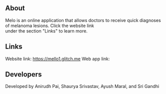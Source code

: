## About
Melo is an online application that allows doctors to receive quick diagnoses of melanoma lesions. Click the website link   
under the section "Links" to learn more.

## Links
Website link: https://mello1.glitch.me
Web app link: 

## Developers
Developed by Anirudh Pai, Shaurya Srivastav, Ayush Maral, and Sri Gandhi